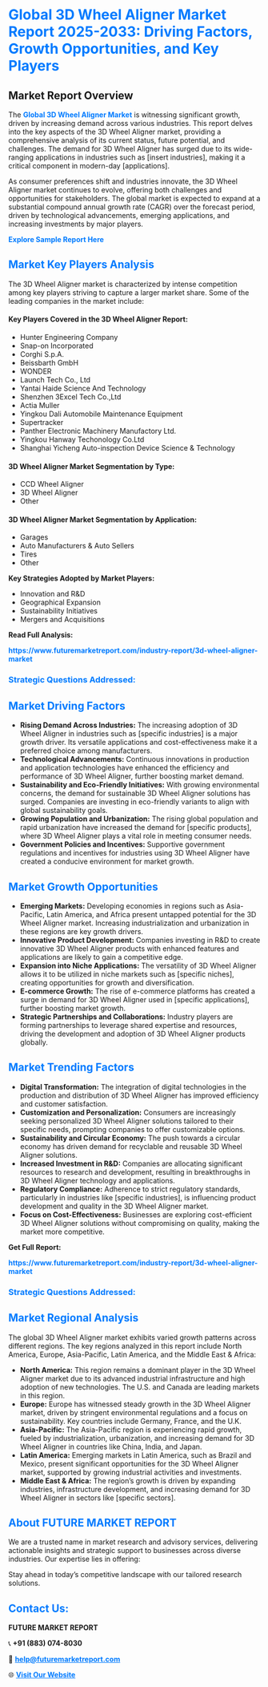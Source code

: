 <h1 style="color: #007BFF;">Global 3D Wheel Aligner Market Report 2025-2033: Driving Factors, Growth Opportunities, and Key Players</h1>

<section id="overview">
<h2>Market Report Overview</h2>
<p>The <a href="https://www.futuremarketreport.com/industry-report/3d-wheel-aligner-market" style="color: #007BFF; text-decoration: none;"><strong>Global 3D Wheel Aligner Market</strong></a> is witnessing significant growth, driven by increasing demand across various industries. This report delves into the key aspects of the 3D Wheel Aligner market, providing a comprehensive analysis of its current status, future potential, and challenges. The demand for 3D Wheel Aligner has surged due to its wide-ranging applications in industries such as [insert industries], making it a critical component in modern-day [applications].</p>
<p>As consumer preferences shift and industries innovate, the 3D Wheel Aligner market continues to evolve, offering both challenges and opportunities for stakeholders. The global market is expected to expand at a substantial compound annual growth rate (CAGR) over the forecast period, driven by technological advancements, emerging applications, and increasing investments by major players.</p>
</section>

<section id="overview">
<p><a href="https://www.futuremarketreport.com/request-sample/reportId=35701" style="color: #007BFF; text-decoration: none;"><strong>Explore Sample Report Here</strong></a></p>
</section>

<section id="key-players">
<h2 style="color: #007BFF;">Market Key Players Analysis</h2>
<p>The 3D Wheel Aligner market is characterized by intense competition among key players striving to capture a larger market share. Some of the leading companies in the market include:</p>
<h4>Key Players Covered in the 3D Wheel Aligner Report:</h4>
<ul><li>Hunter Engineering Company</li><li>Snap-on Incorporated</li><li>Corghi S.p.A.</li><li>Beissbarth GmbH</li><li>WONDER</li><li>Launch Tech Co., Ltd</li><li>Yantai Haide Science And Technology</li><li>Shenzhen 3Excel Tech Co.,Ltd</li><li>Actia Muller</li><li>Yingkou Dali Automobile Maintenance Equipment</li><li>Supertracker</li><li>Panther Electronic Machinery Manufactory Ltd.</li><li>Yingkou Hanway Techonology Co.Ltd</li><li>Shanghai Yicheng Auto-inspection Device Science &amp; Technology</li></ul>
<h4>3D Wheel Aligner Market Segmentation by Type:</h4>
<ul><li>CCD Wheel Aligner</li><li>3D Wheel Aligner</li><li>Other</li></ul>

<h4>3D Wheel Aligner Market Segmentation by Application:</h4>
<ul><li>Garages</li><li>Auto Manufacturers &amp; Auto Sellers</li><li>Tires</li><li>Other</li></ul>
<p><strong>Key Strategies Adopted by Market Players:</strong></p>
<ul>
<li>Innovation and R&D</li>
<li>Geographical Expansion</li>
<li>Sustainability Initiatives</li>
<li>Mergers and Acquisitions</li>
</ul>
</section>

<section>
<p><strong>Read Full Analysis: </strong></p><a href="https://www.futuremarketreport.com/industry-report/3d-wheel-aligner-market" style="color: #007BFF; text-decoration: none;"><strong>https://www.futuremarketreport.com/industry-report/3d-wheel-aligner-market</strong></a>
<h3 style="color: #007BFF;">Strategic Questions Addressed:</h3>
</section>

<section id="driving-factors">
<h2 style="color: #007BFF;">Market Driving Factors</h2>
<ul>
<li><strong>Rising Demand Across Industries:</strong> The increasing adoption of 3D Wheel Aligner in industries such as [specific industries] is a major growth driver. Its versatile applications and cost-effectiveness make it a preferred choice among manufacturers.</li>
<li><strong>Technological Advancements:</strong> Continuous innovations in production and application technologies have enhanced the efficiency and performance of 3D Wheel Aligner, further boosting market demand.</li>
<li><strong>Sustainability and Eco-Friendly Initiatives:</strong> With growing environmental concerns, the demand for sustainable 3D Wheel Aligner solutions has surged. Companies are investing in eco-friendly variants to align with global sustainability goals.</li>
<li><strong>Growing Population and Urbanization:</strong> The rising global population and rapid urbanization have increased the demand for [specific products], where 3D Wheel Aligner plays a vital role in meeting consumer needs.</li>
<li><strong>Government Policies and Incentives:</strong> Supportive government regulations and incentives for industries using 3D Wheel Aligner have created a conducive environment for market growth.</li>
</ul>
</section>

<section id="growth-opportunities">
<h2 style="color: #007BFF;">Market Growth Opportunities</h2>
<ul>
<li><strong>Emerging Markets:</strong> Developing economies in regions such as Asia-Pacific, Latin America, and Africa present untapped potential for the 3D Wheel Aligner market. Increasing industrialization and urbanization in these regions are key growth drivers.</li>
<li><strong>Innovative Product Development:</strong> Companies investing in R&D to create innovative 3D Wheel Aligner products with enhanced features and applications are likely to gain a competitive edge.</li>
<li><strong>Expansion into Niche Applications:</strong> The versatility of 3D Wheel Aligner allows it to be utilized in niche markets such as [specific niches], creating opportunities for growth and diversification.</li>
<li><strong>E-commerce Growth:</strong> The rise of e-commerce platforms has created a surge in demand for 3D Wheel Aligner used in [specific applications], further boosting market growth.</li>
<li><strong>Strategic Partnerships and Collaborations:</strong> Industry players are forming partnerships to leverage shared expertise and resources, driving the development and adoption of 3D Wheel Aligner products globally.</li>
</ul>
</section>

<section id="trending-factors">
<h2 style="color: #007BFF;">Market Trending Factors</h2>
<ul>
<li><strong>Digital Transformation:</strong> The integration of digital technologies in the production and distribution of 3D Wheel Aligner has improved efficiency and customer satisfaction.</li>
<li><strong>Customization and Personalization:</strong> Consumers are increasingly seeking personalized 3D Wheel Aligner solutions tailored to their specific needs, prompting companies to offer customizable options.</li>
<li><strong>Sustainability and Circular Economy:</strong> The push towards a circular economy has driven demand for recyclable and reusable 3D Wheel Aligner solutions.</li>
<li><strong>Increased Investment in R&D:</strong> Companies are allocating significant resources to research and development, resulting in breakthroughs in 3D Wheel Aligner technology and applications.</li>
<li><strong>Regulatory Compliance:</strong> Adherence to strict regulatory standards, particularly in industries like [specific industries], is influencing product development and quality in the 3D Wheel Aligner market.</li>
<li><strong>Focus on Cost-Effectiveness:</strong> Businesses are exploring cost-efficient 3D Wheel Aligner solutions without compromising on quality, making the market more competitive.</li>
</ul>
</section>

<section>
<p><strong>Get Full Report: </strong></p><a href="https://www.futuremarketreport.com/industry-report/3d-wheel-aligner-market" style="color: #007BFF; text-decoration: none;"><strong>https://www.futuremarketreport.com/industry-report/3d-wheel-aligner-market</strong></a>
<h3 style="color: #007BFF;">Strategic Questions Addressed:</h3>
</section>


<section id="regional-analysis">
<h2 style="color: #007BFF;">Market Regional Analysis</h2>
<p>The global 3D Wheel Aligner market exhibits varied growth patterns across different regions. The key regions analyzed in this report include North America, Europe, Asia-Pacific, Latin America, and the Middle East & Africa:</p>
<ul>
<li><strong>North America:</strong> This region remains a dominant player in the 3D Wheel Aligner market due to its advanced industrial infrastructure and high adoption of new technologies. The U.S. and Canada are leading markets in this region.</li>
<li><strong>Europe:</strong> Europe has witnessed steady growth in the 3D Wheel Aligner market, driven by stringent environmental regulations and a focus on sustainability. Key countries include Germany, France, and the U.K.</li>
<li><strong>Asia-Pacific:</strong> The Asia-Pacific region is experiencing rapid growth, fueled by industrialization, urbanization, and increasing demand for 3D Wheel Aligner in countries like China, India, and Japan.</li>
<li><strong>Latin America:</strong> Emerging markets in Latin America, such as Brazil and Mexico, present significant opportunities for the 3D Wheel Aligner market, supported by growing industrial activities and investments.</li>
<li><strong>Middle East & Africa:</strong> The region’s growth is driven by expanding industries, infrastructure development, and increasing demand for 3D Wheel Aligner in sectors like [specific sectors].</li>
</ul>
</section>

<footer>
<h2 style="color: #007BFF;">About FUTURE MARKET REPORT</h2>
<p>We are a trusted name in market research and advisory services, delivering actionable insights and strategic support to businesses across diverse industries. Our expertise lies in offering:</p>

<p>Stay ahead in today’s competitive landscape with our tailored research solutions.</p>

<h2 style="color: #007BFF;">Contact Us:</h2>
<p><strong>FUTURE MARKET REPORT</strong></p>
<p>📞 <strong>+91 (883) 074-8030</strong></p>
<p>📧 <strong><a href="mailto:help@futuremarketreport.com" style="color: #007BFF;">help@futuremarketreport.com</a></strong></p>
<p>🌐 <strong><a href="https://www.futuremarketreport.com/" style="color: #007BFF;">Visit Our Website</a></strong></p>
</footer>